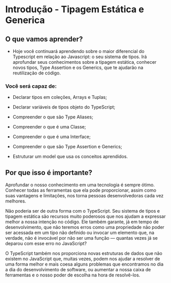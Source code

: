 # Introdução - Tipagem Estática e Generica

## O que vamos aprender?

- Hoje você continuará aprendendo sobre o maior diferencial do Typescript em relação ao Javascript: o seu sistema de tipos. Irá aprofundar seus conhecimentos sobre a tipagem estática, conhecer novos tipos, Type Assertion e os Generics, que te ajudarão na reutilização de código.

### Você será capaz de:
- Declarar tipos em coleções, Arrays e Tuplas;

- Declarar variáveis de tipos objeto do TypeScript;

- Compreender o que são Type Aliases;

- Compreender o que é uma Classe;

- Compreender o que é uma Interface;

- Compreender o que são Type Assertion e Generics;

- Estruturar um model que usa os conceitos aprendidos.

## Por que isso é importante?
Aprofundar o nosso conhecimento em uma tecnologia é sempre ótimo. Conhecer todas as ferramentas que ela pode proporcionar, assim como suas vantagens e limitações, nos torna pessoas desenvolvedoras cada vez melhores.

Não poderia ser de outra forma com o TypeScript. Seu sistema de tipos e tipagem estática são recursos muito poderosos que nos ajudam a expressar melhor a nossa intenção no código. Ele também garante, já em tempo de desenvolvimento, que não teremos erros como uma propriedade não poder ser acessada em um tipo não definido ou invocar um elemento que, na verdade, não é invocável por não ser uma função — quantas vezes já se deparou com esse erro no JavaScript?

O TypeScript também nos proporciona novas estruturas de dados que não existem no JavaScript que, muitas vezes, podem nos ajudar a resolver de uma forma melhor e mais coesa alguns problemas que encontramos no dia a dia do desenvolvimento de software, ou aumentar a nossa caixa de ferramentas e o nosso poder de escolha na hora de resolvê-los.

